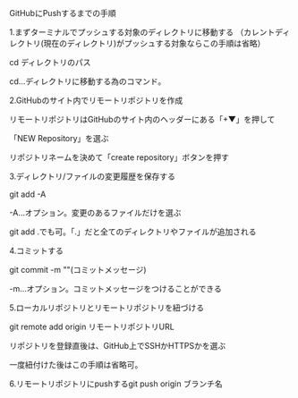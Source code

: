 GitHubにPushするまでの手順

1.まずターミナルでプッシュする対象のディレクトリに移動する
（カレントディレクトリ(現在のディレクトリ)がプッシュする対象ならこの手順は省略）

cd ディレクトリのパス

cd…ディレクトリに移動する為のコマンド。

2.GitHubのサイト内でリモートリポジトリを作成

リモートリポジトリはGitHubのサイト内のヘッダーにある「+▼」を押して

「NEW Repository」を選ぶ

リポジトリネームを決めて「create repository」ボタンを押す

3.ディレクトリ/ファイルの変更履歴を保存する

git add -A

-A…オプション。変更のあるファイルだけを選ぶ

git add .でも可。「.」だと全てのディレクトリやファイルが追加される

4.コミットする

git commit -m ""(コミットメッセージ)

-m…オプション。コミットメッセージをつけることができる

5.ローカルリポジトリとリモートリポジトリを紐づける

git remote add origin リモートリポジトリURL

リポジトリを登録直後は、GitHub上でSSHかHTTPSかを選ぶ

一度紐付けた後はこの手順は省略可。

6.リモートリポジトリにpushするgit push origin ブランチ名

